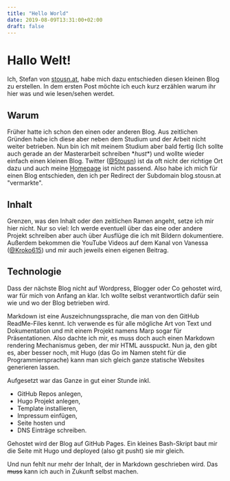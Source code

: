 ```yaml
---
title: "Hello World"
date: 2019-08-09T13:31:00+02:00
draft: false
---
```

# Hallo Welt!

Ich, Stefan von <a href="stousn.at">stousn.at</a>, habe mich dazu entschieden diesen kleinen Blog zu erstellen.
In dem ersten Post möchte ich euch kurz erzählen warum ihr hier was und wie lesen/sehen werdet.

<!--more-->

## Warum
Früher hatte ich schon den einen oder anderen Blog. Aus zeitlichen Gründen habe ich diese aber neben dem Studium und der Arbeit nicht weiter betrieben. 
Nun bin ich mit meinem Studium aber bald fertig (Ich sollte auch gerade an der Masterarbeit schreiben \**hust*\*) und wollte wieder einfach einen kleinen Blog. 
Twitter (<a href="http://twitter.com/5tousn">@5tousn</a>) ist da oft nicht der richtige Ort dazu und auch meine <a href="https://stousn.at">Homepage</a> ist nicht passend. Also habe ich mich für einen Blog entschieden, den ich per Redirect der Subdomain blog.stousn.at "vermarkte".

## Inhalt
Grenzen, was den Inhalt oder den zeitlichen Ramen angeht, setze ich mir hier nicht. Nur so viel: Ich werde eventuell über das eine oder andere Projekt schreiben aber auch über Ausflüge die ich mit Bildern dokumentiere. Außerdem bekommen die YouTube Videos auf dem Kanal von Vanessa (<a href="http://twitter.com/Kroko615">@Kroko615</a>) und mir auch jeweils einen eigenen Beitrag. 

## Technologie
Dass der nächste Blog nicht auf Wordpress, Blogger oder Co gehostet wird, war für mich von Anfang an klar. Ich wollte selbst verantwortlich dafür sein wie und wo der Blog betrieben wird. 

Markdown ist eine Auszeichnungssprache, die man von den GitHub ReadMe-Files kennt. Ich verwende es für alle mögliche Art von Text und Dokumentation und mit einem Projekt namens Marp sogar für Präsentationen. Also dachte ich mir, es muss doch auch einen Markdown rendering Mechanismus geben, der mir HTML ausspuckt. 
Nun ja, den gibt es, aber besser noch, mit Hugo (das Go im Namen steht für die Programmiersprache) kann man sich gleich ganze statische Websites generieren lassen.

Aufgesetzt war das Ganze in gut einer Stunde inkl.

* GitHub Repos anlegen,
* Hugo Projekt anlegen,
* Template installieren,
* Impressum einfügen,
* Seite hosten und
* DNS Einträge schreiben.
  
Gehostet wird der Blog auf GitHub Pages. Ein kleines Bash-Skript baut mir die Seite mit Hugo und deployed (also git pusht) sie mir gleich.

Und nun fehlt nur mehr der Inhalt, der in Markdown geschrieben wird. Das ~~muss~~ kann ich auch in Zukunft selbst machen.

